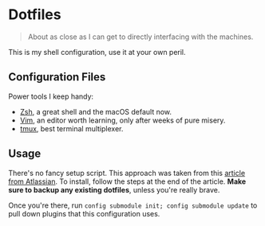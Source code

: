 # Dotfiles

> About as close as I can get to directly interfacing with the machines.

This is my shell configuration, use it at your own peril.

## Configuration Files

Power tools I keep handy:
- [Zsh](http://zsh.sourceforge.net), a great shell and the macOS default now.
- [Vim](https://www.vim.org), an editor worth learning, only after weeks of pure misery.
- [tmux](https://github.com/tmux/tmux/wiki), best terminal multiplexer.

## Usage

There's no fancy setup script. This approach was taken from this [article from Atlassian](https://www.atlassian.com/git/tutorials/dotfiles).
To install, follow the steps at the end of the article. **Make sure to backup any existing dotfiles**, unless you're really
brave. 

Once you're there, run `config submodule init; config submodule update` to pull down plugins that this configuration uses.
